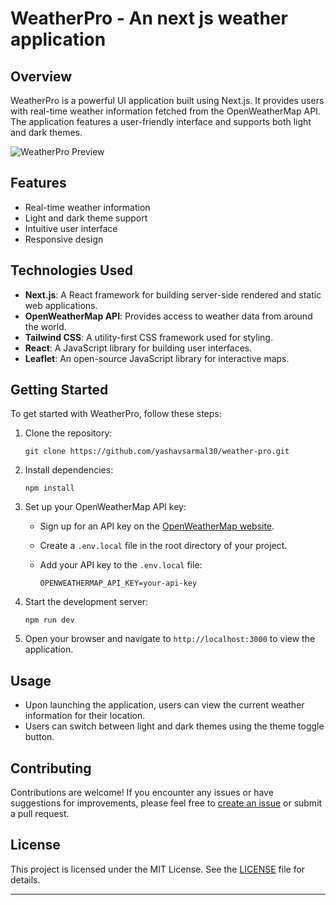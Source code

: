 
# WeatherPro - An next js weather application

## Overview

WeatherPro is a powerful UI application built using Next.js. It provides users with real-time weather information fetched from the OpenWeatherMap API. The application features a user-friendly interface and supports both light and dark themes.


![WeatherPro Preview](https://postimg.cc/gallery/5W6B9qhq)

## Features

- Real-time weather information
- Light and dark theme support
- Intuitive user interface
- Responsive design

## Technologies Used

- **Next.js**: A React framework for building server-side rendered and static web applications.
- **OpenWeatherMap API**: Provides access to weather data from around the world.
- **Tailwind CSS**: A utility-first CSS framework used for styling.
- **React**: A JavaScript library for building user interfaces.
- **Leaflet**: An open-source JavaScript library for interactive maps.

## Getting Started

To get started with WeatherPro, follow these steps:

1. Clone the repository:

   ```
   git clone https://github.com/yashavsarmal30/weather-pro.git
   ```

2. Install dependencies:

   ```
   npm install
   ```

3. Set up your OpenWeatherMap API key:

   - Sign up for an API key on the [OpenWeatherMap website](https://openweathermap.org/api).
   - Create a `.env.local` file in the root directory of your project.
   - Add your API key to the `.env.local` file:

     ```
     OPENWEATHERMAP_API_KEY=your-api-key
     ```

4. Start the development server:

   ```
   npm run dev
   ```

5. Open your browser and navigate to `http://localhost:3000` to view the application.

## Usage

- Upon launching the application, users can view the current weather information for their location.
- Users can switch between light and dark themes using the theme toggle button.

## Contributing

Contributions are welcome! If you encounter any issues or have suggestions for improvements, please feel free to [create an issue](https://github.com/yashavsarmal30/weather-pro/issues) or submit a pull request.

## License

This project is licensed under the MIT License. See the [LICENSE](LICENSE) file for details.

---
